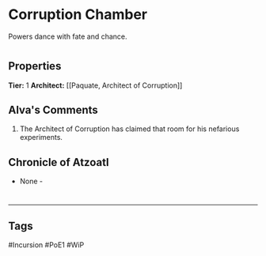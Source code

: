 # Corruption Chamber
Powers dance with fate and chance.

#
## Properties
**Tier:** 1
**Architect:** [[Paquate, Architect of Corruption]]
## Alva's Comments
1. The Architect of Corruption has claimed that room for his nefarious experiments.
## Chronicle of Atzoatl
- None -

#
---
## Tags
#Incursion
#PoE1
#WiP
